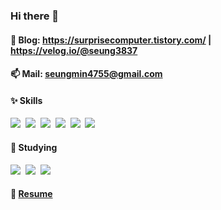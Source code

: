 ### Hi there 👋

#### 💬 Blog: https://surprisecomputer.tistory.com/ | https://velog.io/@seung3837

#### 📫 Mail: seungmin4755@gmail.com

#### ✨ Skills
<img src="https://img.shields.io/badge/NodeJS-339933?style=flat&logo=Node.js&logoColor=white" />&nbsp;
<img src="https://img.shields.io/badge/TypeScript-3178C6?style=flat&logo=TypeScript&logoColor=white" />&nbsp;
<img src="https://img.shields.io/badge/ReactJS-61DAFB?style=flat&logo=React&logoColor=white" />&nbsp;
<img src="https://img.shields.io/badge/MySQL-4479A1?style=flat&logo=MySQL&logoColor=white" />&nbsp;
<img src="https://img.shields.io/badge/Docker-2496ED?style=flat&logo=Docker&logoColor=white" />&nbsp;
<img src="https://img.shields.io/badge/NGINX-269539?style=flat&logo=NGINX&logoColor=white" />&nbsp;
#### 🔧 Studying
<img src="https://img.shields.io/badge/Go-00ADD8?style=flat&logo=Go&logoColor=white" />&nbsp;
<img src="https://img.shields.io/badge/Redis-DC382D?style=flat&logo=Redis&logoColor=white" />&nbsp;
<img src="https://img.shields.io/badge/Jenkins-D24939?style=flat&logo=Jenkins&logoColor=white" />&nbsp;
#### 🌱 [Resume](https://www.notion.so/Seungmin-Lee-706a5c55276c4ff58f1ff87d433bb4fb)


<!--
**Seung3837/Seung3837** is a ✨ _special_ ✨ repository because its `README.md` (this file) appears on your GitHub profile.

Here are some ideas to get you started:

- 🔭 I’m currently working on ...
- 🌱 I’m currently learning ...
- 👯 I’m looking to collaborate on ...
- 🤔 I’m looking for help with ...
- 💬 Ask me about ...
- 📫 How to reach me: ...
- 😄 Pronouns: ...
- ⚡ Fun fact: ...
-->

